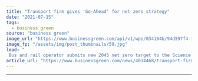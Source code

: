 ```yaml
---
title: "Transport firm gives 'Go-Ahead' for net zero strategy"
date: "2021-07-15"
tags: 
  - business green
source: "business green"
image_url: "https://www.businessgreen.com/api/v1/wps/034104b/94d597f4-1c61-4bea-9bb9-4c41329c7cbb/5/1024px-Go-Ahead-Group-descriptor-185x114.jpg"
image_fp: "/assets/img/post_thumbnails/59.jpg"
lead: "
 Bus and rail operator submits new 2045 net zero target to the Science Based Targets Initiative ..."
article_url: "https://www.businessgreen.com/news/4034468/transport-firm-ahead-net-zero-strategy"
---
```


---
